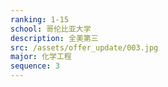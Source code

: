 ```yaml
---
ranking: 1-15
school: 哥伦比亚大学
description: 全美第三
src: /assets/offer_update/003.jpg
major: 化学工程
sequence: 3
---
```

